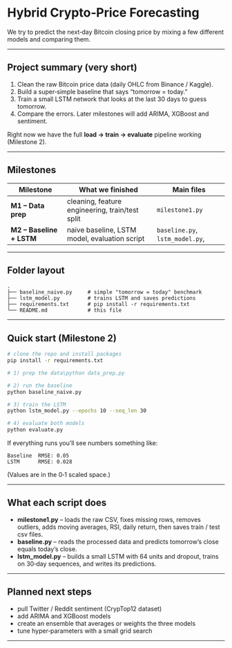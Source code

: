 # Hybrid Crypto‑Price Forecasting

We try to predict the next‑day Bitcoin closing price by mixing a few different models and comparing them.

---

## Project summary (very short)
1. Clean the raw Bitcoin price data (daily OHLC from Binance / Kaggle).
2. Build a super‑simple baseline that says “tomorrow = today.”
3. Train a small LSTM network that looks at the last 30 days to guess tomorrow.
4. Compare the errors.  Later milestones will add ARIMA, XGBoost and sentiment.

Right now we have the full **load → train → evaluate** pipeline working (Milestone 2).

---

## Milestones
| Milestone | What we finished | Main files |
|-----------|------------------|------------|
| **M1 – Data prep** | cleaning, feature engineering, train/test split | `milestone1.py` |
| **M2 – Baseline + LSTM** | naive baseline, LSTM model, evaluation script | `baseline.py`, `lstm_model.py`, |

---

## Folder layout
```
.
├── baseline_naive.py     # simple "tomorrow = today" benchmark
├── lstm_model.py         # trains LSTM and saves predictions
├── requirements.txt      # pip install -r requirements.txt
└── README.md             # this file
```

---

## Quick start (Milestone 2)
```bash
# clone the repo and install packages
pip install -r requirements.txt

# 1) prep the data\python data_prep.py

# 2) run the baseline
python baseline_naive.py

# 3) train the LSTM
python lstm_model.py --epochs 10 --seq_len 30

# 4) evaluate both models
python evaluate.py
```
If everything runs you’ll see numbers something like:
```
Baseline  RMSE: 0.05
LSTM      RMSE: 0.028
```
(Values are in the 0‑1 scaled space.)

---

## What each script does
* **milestone1.py** – loads the raw CSV, fixes missing rows, removes outliers, adds moving averages, RSI, daily return, then saves train / test csv files.
* **baseline.py** – reads the processed data and predicts tomorrow’s close equals today’s close.
* **lstm_model.py** – builds a small LSTM with 64 units and dropout, trains on 30‑day sequences, and writes its predictions.

---


## Planned next steps
* pull Twitter / Reddit sentiment (CrypTop12 dataset)
* add ARIMA and XGBoost models
* create an ensemble that averages or weights the three models
* tune hyper‑parameters with a small grid search

---


